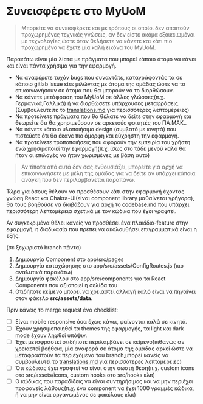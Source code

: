 # Συνεισφέρετε στο MyUoM

> Μπορείτε να συνεισφέρετε και με τρόπους οι οποίοι δεν απαιτούν προχωρημένες τεχνικές γνώσεις, αν δεν είστε ακόμα εξοικειωμένοι με τεχνολογίες ώστε όταν θελήσετε να κάνετε και κάτι πιο προχωρημένο να έχετε μία καλή εικόνα του MyUoM.

Παρακάτω είναι μία λίστα με πράγματα που μπορεί κάποιο άτομο να κάνει και είναι πάντα χρήσιμα για την εφαρμογή.

- Να αναφέρετε τυχόν bugs που συναντάτε, καταγράφοντάς τα σε κάποιο gitlab issue
  είτε μιλώντας με άτομα της ομάδας ώστε να το επικοινωνήσουν σε άτομα που θα μπορούν να το διορθώσουν.
- Να κάνετε μετάφραση του MyUoM σε άλλες γλώσσες(π.χ. Γερμανικά,Γαλλικά) ή να διορθώσετε υπάρχουσες μεταφράσεις. (Συμβουλευτείτε το [translations.md]() για περισσότερες λεπτομέρειες)
- Να προτείνετε πράγματα που θα θέλατε να δείτε στην εφαρμογή και θεωρείτε ότι θα χρησιμεύσουν σε αρκετούς φοιτητές του ΠΑ.ΜΑΚ..
- Να κάνετε κάποιο υλοποιήσιμο design (συμβατό με κινητά) που πιστεύετε ότι θα έκανε πιο όμορφη και εύχρηστη την εφαρμογή.
- Να προτείνετε τροποποιήσεις που αφορούν την εμπειρία του χρήστη ενώ χρησιμοποιεί την εφαρμογή(π.χ. ίσως στο τάδε μενού καλό θα ήταν οι επιλογές να ήταν χωρισμένες με βάση αυτό)

> Αν τίποτα από αυτά δεν σας ενθουσιάζει, μπορείτε για αρχή να επικοινωνήσετε με μέλη της ομάδας για να δείτε αν υπάρχει κάποια ανάγκη που δεν περιλαμβάνεται παραπάνω.

Τώρα για όσους θέλουν να προσθέσουν κάτι στην εφαρμογή έχοντας γνώση React και Chakra-UI(είναι component library μαθαίνεται γρήγορα), θα τους βοηθούσε να διαβάζουν για αρχή το [codebase.md](https://gitlab.com/opensourceuom/myUoM/-/blob/main/docs/codebase.md) που υπάρχει περισσότερη λεπτομέρεια σχετικά με τον κώδικα που έχει γραφτεί.

Αν συγκεκριμένα θέλει κανείς να προσθέσει ένα πλακίδιο-feature στην εφαρμογή, η διαδικασία που πρέπει να ακολουθήσει επιγραμματικά είναι η εξής:

(σε ξεχωριστό branch πάντα)

1.  Δημιουργία Component στο app/src/pages
2.  Δημιουργία καταχώρησης στο app/src/assets/ConfigRoutes.js (πιο αναλυτικά παρακάτω)
3.  Δημιουργία φακέλου στο app/src/components για τα React Components που αξιοποιεί η σελίδα του
4.  Οτιδήποτε κείμενο μπορεί να χρειαστεί αλλαγή καλό είναι να πηγαίνει στον φάκελο **src/assets/data**.

Πριν κάνεις το merge request ένα checklist:

- [ ] Είναι mobile responsive όσα έχεις κάνει, φαίνονται καλά σε κινητά.
- [ ] Έχουν χρησιμοποιηθεί τα themes της εφαρμογής, τα light και dark mode έχουν ληφθεί υπόψιν.
- [ ] Έχει μεταφραστεί οτιδήποτε περιλαμβάνει σε κείμενο(πιθανώς αν χρειαστεί βοήθεια, μία αναφορά σε άτομα της ομάδας αρκεί ώστε να μεταφραστούν τα περιεχόμενα του branch,μπορεί κανείς να συμβουλευτεί το [translations.md](https://gitlab.com/opensourceuom/myUoM/-/blob/main/docs/translations.md) για περισσότερες λεπτομέρειες)
- [ ] Ότι κώδικας έχει γραφτεί να είναι στην σωστή θέση(π.χ. custom icons στο src/assets/icons, custom hooks στο src/hooks κλπ)
- [ ] Ο κώδικας που παραδίδεις να είναι συντηρήσιμος και να μην περιέχει προφανείς λάθους(π.χ. ένα component να έχει 1000 γραμμές κώδικα, ή να μην είναι οργανωμένος σε φακέλους κλπ)
